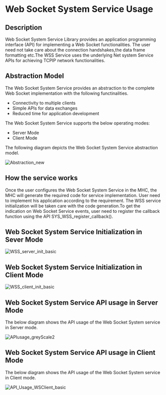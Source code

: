 # Web Socket System Service Usage
## Description
Web Socket System Service Library provides an application programming interface (API) for implementing a Web Socket functionalities. The user need not take care about the connection handshakes,the data frame formatting etc.The WSS Service uses the underlying Net system Service APIs for achieving TCPIP network functionalities. 

## Abstraction Model
 The Web Socket System Service provides an abstraction to the complete Web Socket implementation with the following functinalities.

- Connectivity to multiple clients
- Simple APIs for data exchanges
- Reduced time for application development

The Web Socket System Service supports the below operating modes:
- Server Mode
- Client Mode


The following diagram depicts the Web Socket System Service abstraction model.

![Abstraction_new](resources/images/GUID-8A3E5461-1898-40FE-A45F-9AA5072EC79F-low.png)

## How the service works

Once the user configures the Web Socket System Service in the MHC, the MHC will generate the required code for service implementation. User need to implement his application according to the requirement. The WSS service initialization will be taken care with the code generation.To get the indication on Web Socket Service events, user need to register the callback function using the API SYS_WSS_register_callback().

## Web Socket System Service Initialization in Sever Mode
 
 ![WSS_server_init_basic](resources/images/GUID-DB6392DD-9A5A-4C07-922F-E4172701DADA-low.png)

## Web Socket System Service Initialization in Client Mode

 ![WSS_client_init_basic](resources/images/GUID-A003845D-A707-4D40-92A7-8191FEACE565-low.png)

## Web Socket System Service API usage in Server Mode

The below diagram shows the API usage of the Web Socket System service in Server mode.

 ![APIusage_greyScale2](resources/images/GUID-31140189-092F-4C1C-8BBC-AD1C621E353F-low.png)

 ## Web Socket System Service API usage in Client Mode

The below diagram shows the API usage of the Web Socket System service in Client mode.

 ![API_Usage_WSClient_basic](resources/images/GUID-11B082B4-EF96-422D-9A2F-D5634A2169F4-low.png)
 








